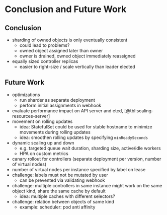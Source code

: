 # Conclusion and Future Work

## Conclusion

- sharding of owned objects is only eventually consistent
  - could lead to problems?
  - owned object assigned later than owner
  - owner is drained, owned object immediately reassigned
- equally sized controller replicas
  - easier to right-size / scale vertically than leader elected

## Future Work

- optimizations
  - run sharder as separate deployment
  - perform initial assignments in webhook
- evaluate performance impact on API server and etcd, [@tbl:scaling-resources-server]
- movement on rolling updates
  - idea: StatefulSet could be used for stable hostname to minimize movements during rolling updates
  - idea: smoothen rolling updates by specifying `minReadySeconds`
- dynamic scaling up and down
  - e.g. targeted queue wait duration, sharding size, active/idle workers
  - HPA on custom metrics
- canary rollout for controllers (separate deployment per version, number of virtual nodes)
- number of virtual nodes per instance specified by label on lease
- challenge: labels must not be mutated by user
  - can be prevented via validating webhook
- challenge: multiple controllers in same instance might work on the same object kind, share the same cache by default
  - idea: multiple caches with different selectors?
- challenge: relation between objects of same kind
  - example: scheduler: pod anti affinity
